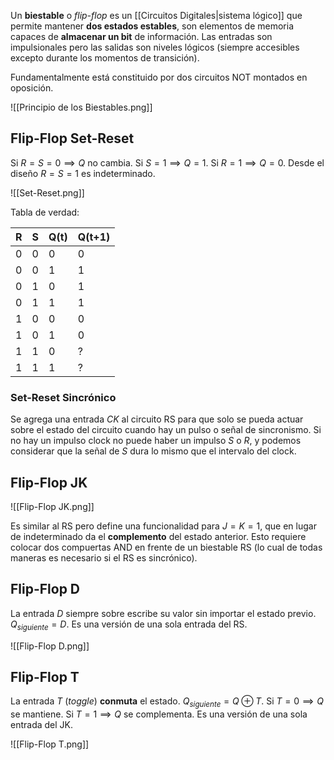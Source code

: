 Un **biestable** o *flip-flop* es un [[Circuitos Digitales|sistema lógico]] que permite mantener **dos estados estables**, son elementos de memoria capaces de **almacenar un bit** de información. Las entradas son impulsionales pero las salidas son niveles lógicos (siempre accesibles excepto durante los momentos de transición).

Fundamentalmente está constituido por dos circuitos NOT montados en oposición.

![[Principio de los Biestables.png]]

## Flip-Flop Set-Reset

Si $R = S = 0 \implies Q$ no cambia. Si $S = 1 \implies Q = 1$. Si $R = 1 \implies Q = 0$. Desde el diseño $R = S = 1$ es indeterminado.

![[Set-Reset.png]]

Tabla de verdad:

| R   | S   | Q(t) | Q(t+1) |
| --- | --- | ---- | ------ |
| 0   | 0   | 0    | 0      |
| 0   | 0   | 1    | 1      |
| 0   | 1   | 0    | 1      |
| 0   | 1   | 1    | 1      |
| 1   | 0   | 0    | 0      |
| 1   | 0   | 1    | 0      |
| 1   | 1   | 0    | ?      |
| 1   | 1   | 1    | ?      |

### Set-Reset Sincrónico

Se agrega una entrada $CK$ al circuito RS para que solo se pueda actuar sobre el estado del circuito cuando hay un pulso o señal de sincronismo. Si no hay un impulso clock no puede haber un impulso $S$ o $R$, y podemos considerar que la señal de $S$ dura lo mismo que el intervalo del clock.

## Flip-Flop JK

![[Flip-Flop JK.png]]

Es similar al RS pero define una funcionalidad para $J = K = 1$, que en lugar de indeterminado da el **complemento** del estado anterior. Esto requiere colocar dos compuertas AND en frente de un biestable RS (lo cual de todas maneras es necesario si el RS es sincrónico).

## Flip-Flop D

La entrada $D$ siempre sobre escribe su valor sin importar el estado previo. $Q_{siguiente} = D$. Es una versión de una sola entrada del RS.

![[Flip-Flop D.png]]

## Flip-Flop T

La entrada $T$ (*toggle*) **conmuta** el estado. $Q_{siguiente} = Q \oplus T$. Si $T = 0 \implies Q$ se mantiene. Si $T = 1 \implies Q$ se complementa. Es una versión de una sola entrada del JK.

![[Flip-Flop T.png]]
